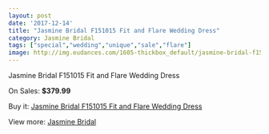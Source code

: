 ```yaml
---
layout: post
date: '2017-12-14'
title: "Jasmine Bridal F151015 Fit and Flare Wedding Dress"
category: Jasmine Bridal
tags: ["special","wedding","unique","sale","flare"]
image: http://img.eudances.com/1605-thickbox_default/jasmine-bridal-f151015-fit-and-flare-wedding-dress.jpg
---
```

Jasmine Bridal F151015 Fit and Flare Wedding Dress

On Sales: **$379.99**
<a href="https://www.eudances.com/en/jasmine-bridal/571-jasmine-bridal-f151015-fit-and-flare-wedding-dress.html"><amp-img layout="responsive" width="600" height="600" src="//img.eudances.com/1605-thickbox_default/jasmine-bridal-f151015-fit-and-flare-wedding-dress.jpg" alt="Jasmine Bridal F151015 Fit and Flare Wedding Dress 0" /></a>
<a href="https://www.eudances.com/en/jasmine-bridal/571-jasmine-bridal-f151015-fit-and-flare-wedding-dress.html"><amp-img layout="responsive" width="600" height="600" src="//img.eudances.com/1606-thickbox_default/jasmine-bridal-f151015-fit-and-flare-wedding-dress.jpg" alt="Jasmine Bridal F151015 Fit and Flare Wedding Dress 1" /></a>

Buy it: [Jasmine Bridal F151015 Fit and Flare Wedding Dress](https://www.eudances.com/en/jasmine-bridal/571-jasmine-bridal-f151015-fit-and-flare-wedding-dress.html "Jasmine Bridal F151015 Fit and Flare Wedding Dress")

View more: [Jasmine Bridal](https://www.eudances.com/en/6-jasmine-bridal "Jasmine Bridal")